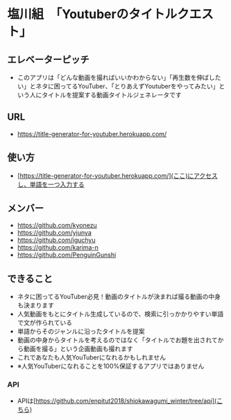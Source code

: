 # 塩川組　「Youtuberのタイトルクエスト」
## エレベーターピッチ
  - このアプリは「どんな動画を撮ればいいかわからない」「再生数を伸ばしたい」とネタに困ってるYouTuber、「とりあえずYoutuberをやってみたい」という人にタイトルを提案する動画タイトルジェネレータです
## URL
  - https://title-generator-for-youtuber.herokuapp.com/
## 使い方
  - [https://title-generator-for-youtuber.herokuapp.com/](ここ)にアクセスし、単語を一つ入力する

## メンバー
  - https://github.com/kyonezu
  - https://github.com/yjunya
  - https://github.com/iguchyu
  - https://github.com/karima-n
  - https://github.com/PenguinGunshi
  
## できること
  - ネタに困ってるYouTuber必見！動画のタイトルが決まれば撮る動画の中身も決まります
  - 人気動画をもとにタイトル生成しているので、検索に引っかかりやすい単語で文が作られている
  - 単語からそのジャンルに沿ったタイトルを提案
  - 動画の中身からタイトルを考えるのではなく「タイトルでお題を出されてから動画を撮る」という企画動画も撮れます
  - これであなたも人気YouTuberになれるかもしれません
  - ※人気YouTuberになれることを100%保証するアプリではありません

### API
  - APIは[https://github.com/enpitut2018/shiokawagumi_winter/tree/api](こちら)
